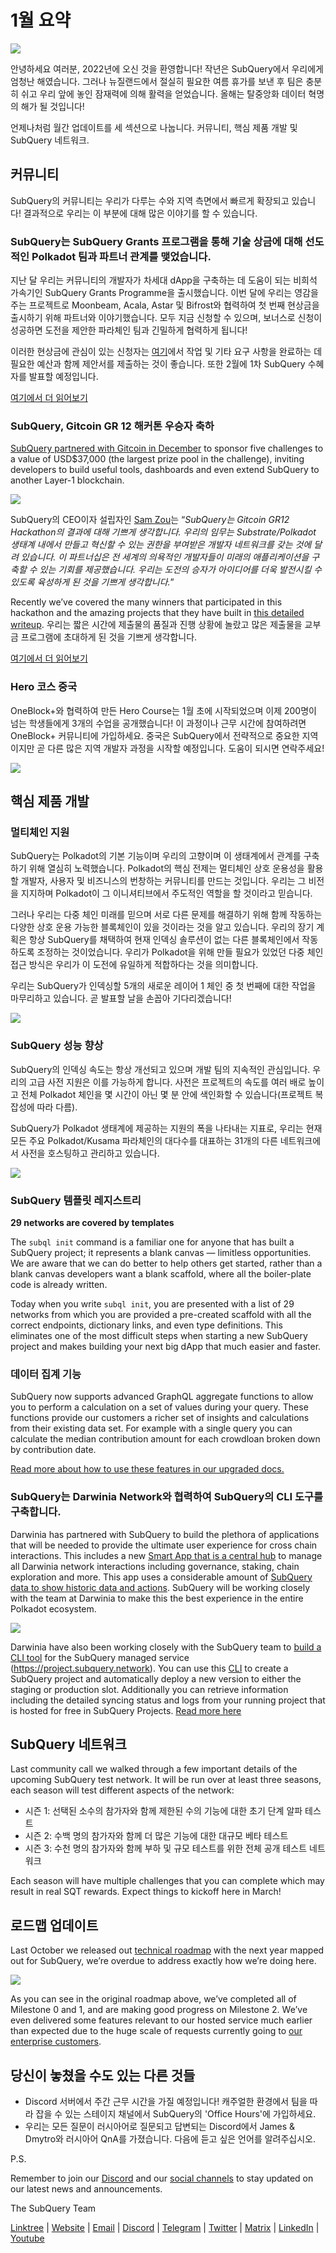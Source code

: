 # 1월 요약

![](https://miro.medium.com/max/1400/1*2IMAaY-YYyAdl7YfZqHTAg.png)

안녕하세요 여러분, 2022년에 오신 것을 환영합니다! 작년은 SubQuery에서 우리에게 엄청난 해였습니다. 그러나 뉴질랜드에서 절실히 필요한 여름 휴가를 보낸 후 팀은 충분히 쉬고 우리 앞에 놓인 잠재력에 의해 활력을 얻었습니다. 올해는 탈중앙화 데이터 혁명의 해가 될 것입니다!

언제나처럼 월간 업데이트를 세 섹션으로 나눕니다. 커뮤니티, 핵심 제품 개발 및 SubQuery 네트워크.

## 커뮤니티

SubQuery의 커뮤니티는 우리가 다루는 수와 지역 측면에서 빠르게 확장되고 있습니다! 결과적으로 우리는 이 부분에 대해 많은 이야기를 할 수 있습니다.

### SubQuery는 SubQuery Grants 프로그램을 통해 기술 상금에 대해 선도적인 Polkadot 팀과 파트너 관계를 맺었습니다.

지난 달 우리는 커뮤니티의 개발자가 차세대 dApp을 구축하는 데 도움이 되는 비희석 가속기인 SubQuery Grants Programme을 출시했습니다. 이번 달에 우리는 영감을 주는 프로젝트로 Moonbeam, Acala, Astar 및 Bifrost와 협력하여 첫 번째 현상금을 출시하기 위해 파트너와 이야기했습니다. 모두 지금 신청할 수 있으며, 보너스로 신청이 성공하면 도전을 제안한 파라체인 팀과 긴밀하게 협력하게 됩니다!

이러한 현상금에 관심이 있는 신청자는 [여기](https://docs.google.com/forms/d/e/1FAIpQLSfmMazkebKwNTWThBkVGaxf2Bg8s4aWZ0ZhwiMCtc9kv4sJHQ/viewform)에서 작업 및 기타 요구 사항을 완료하는 데 필요한 예산과 함께 제안서를 제출하는 것이 좋습니다. 또한 2월에 1차 SubQuery 수혜자를 발표할 예정입니다.

[여기에서 더 읽어보기](../blogs/20220127-grants-bounties.md)

### SubQuery, Gitcoin GR 12 해커톤 우승자 축하

[SubQuery partnered with Gitcoin in December](../blogs/20211120-gitcoin12-hackathon.md) to sponsor five challenges to a value of USD$37,000 (the largest prize pool in the challenge), inviting developers to build useful tools, dashboards and even extend SubQuery to another Layer-1 blockchain.

![](https://miro.medium.com/max/1400/1*BUq3ah1ULNnvLjqxv_vzlQ.png)

SubQuery의 CEO이자 설립자인 [Sam Zou](https://twitter.com/zoujialiu)는 “_SubQuery는 Gitcoin GR12 Hackathon의 결과에 대해 기쁘게 생각합니다. 우리의 임무는 Substrate/Polkadot 생태계 내에서 만들고 혁신할 수 있는 권한을 부여받은 개발자 네트워크를 갖는 것에 달려 있습니다. 이 파트너십은 전 세계의 의욕적인 개발자들이 미래의 애플리케이션을 구축할 수 있는 기회를 제공했습니다. 우리는 도전의 승자가 아이디어를 더욱 발전시킬 수 있도록 육성하게 된 것을 기쁘게 생각합니다._”

Recently we’ve covered the many winners that participated in this hackathon and the amazing projects that they have built in [this detailed writeup](../blogs/20220120-gr12-winners.md). 우리는 짧은 시간에 제출물의 품질과 진행 상황에 놀랐고 많은 제출물을 교부금 프로그램에 초대하게 된 것을 기쁘게 생각합니다.

[여기에서 더 읽어보기](../blogs/20220120-gr12-winners.md)

### Hero 코스 중국

OneBlock+와 협력하여 만든 Hero Course는 1월 초에 시작되었으며 이제 200명이 넘는 학생들에게 3개의 수업을 공개했습니다!  이 과정이나 근무 시간에 참여하려면 OneBlock+ 커뮤니티에 가입하세요. 중국은 SubQuery에서 전략적으로 중요한 지역이지만 곧 다른 많은 지역 개발자 과정을 시작할 예정입니다. 도움이 되시면 연락주세요!

![](https://miro.medium.com/max/1400/1*_8N000hX1WBM79ZbFyhvYQ.png)

## 핵심 제품 개발

### 멀티체인 지원

SubQuery는 Polkadot의 기본 기능이며 우리의 고향이며 이 생태계에서 관계를 구축하기 위해 열심히 노력했습니다. Polkadot의 핵심 전제는 멀티체인 상호 운용성을 활용할 개발자, 사용자 및 비즈니스의 번창하는 커뮤니티를 만드는 것입니다. 우리는 그 비전을 지지하며 Polkadot이 그 이니셔티브에서 주도적인 역할을 할 것이라고 믿습니다.

그러나 우리는 다중 체인 미래를 믿으며 서로 다른 문제를 해결하기 위해 함께 작동하는 다양한 상호 운용 가능한 블록체인이 있을 것이라는 것을 알고 있습니다. 우리의 장기 계획은 항상 SubQuery를 채택하여 현재 인덱싱 솔루션이 없는 다른 블록체인에서 작동하도록 조정하는 것이었습니다. 우리가 Polkadot을 위해 만들 필요가 있었던 다중 체인 접근 방식은 우리가 이 도전에 유일하게 적합하다는 것을 의미합니다.

우리는 SubQuery가 인덱싱할 5개의 새로운 레이어 1 체인 중 첫 번째에 대한 작업을 마무리하고 있습니다. 곧 발표할 날을 손꼽아 기다리겠습니다!

![](https://miro.medium.com/max/1400/1*jD1n5MSjeatjiaF5hY-Wjg.png)

### SubQuery 성능 향상

SubQuery의 인덱싱 속도는 항상 개선되고 있으며 개발 팀의 지속적인 관심입니다. 우리의 고급 사전 지원은 이를 가능하게 합니다. 사전은 프로젝트의 속도를 여러 배로 높이고 전체 Polkadot 체인을 몇 시간이 아닌 몇 분 안에 색인화할 수 있습니다(프로젝트 복잡성에 따라 다름).

SubQuery가 Polkadot 생태계에 제공하는 지원의 폭을 나타내는 지표로, 우리는 현재 모든 주요 Polkadot/Kusama 파라체인의 대다수를 대표하는 31개의 다른 네트워크에서 사전을 호스팅하고 관리하고 있습니다.

![](https://miro.medium.com/max/1400/1*WeMY5WnWZ_jvllxidhycUA.png)

### SubQuery 템플릿 레지스트리

**29 networks are covered by templates**

The `subql init` command is a familiar one for anyone that has built a SubQuery project; it represents a blank canvas — limitless opportunities. We are aware that we can do better to help others get started, rather than a blank canvas developers want a blank scaffold, where all the boiler-plate code is already written.

Today when you write `subql init`, you are presented with a list of 29 networks from which you are provided a pre-created scaffold with all the correct endpoints, dictionary links, and even type definitions. This eliminates one of the most difficult steps when starting a new SubQuery project and makes building your next big dApp that much easier and faster.

### 데이터 집계 기능

SubQuery now supports advanced GraphQL aggregate functions to allow you to perform a calculation on a set of values during your query. These functions provide our customers a richer set of insights and calculations from their existing data set. For example with a single query you can calculate the median contribution amount for each crowdloan broken down by contribution date.

[Read more about how to use these features in our upgraded docs.](https://doc.subquery.network/query/aggregate/)

### SubQuery는 Darwinia Network와 협력하여 SubQuery의 CLI 도구를 구축합니다.

Darwinia has partnered with SubQuery to build the plethora of applications that will be needed to provide the ultimate user experience for cross chain interactions. This includes a new [Smart App that is a central hub](https://apps.darwinia.network/) to manage all Darwinia network interactions including governance, staking, chain exploration and more. This app uses a considerable amount of [SubQuery data to show historic data and actions](https://explorer.subquery.network/subquery/darwinia-network/smart-app-crab). SubQuery will be working closely with the team at Darwinia to make this the best experience in the entire Polkadot ecosystem.

![](https://miro.medium.com/max/1200/1*bL2Csj9qyamD7txAheCTIg.gif)

Darwinia have also been working closely with the SubQuery team to [build a CLI tool](https://github.com/fewensa/subquery-cli) for the SubQuery managed service (https://project.subquery.network). You can use this [CLI](https://github.com/fewensa/subquery-cli) to create a SubQuery project and automatically deploy a new version to either the staging or production slot. Additionally you can retrieve information including the detailed syncing status and logs from your running project that is hosted for free in SubQuery Projects. [Read more here](../customer_announcements/20220125-subquery-partners-with-darwinia-network-to-build-subquerys-cli-tool.md)

## SubQuery 네트워크

Last community call we walked through a few important details of the upcoming SubQuery test network. It will be run over at least three seasons, each season will test different aspects of the network:

- 시즌 1: 선택된 소수의 참가자와 함께 제한된 수의 기능에 대한 초기 단계 알파 테스트
- 시즌 2: 수백 명의 참가자와 함께 더 많은 기능에 대한 대규모 베타 테스트
- 시즌 3: 수천 명의 참가자와 함께 부하 및 규모 테스트를 위한 전체 공개 테스트 네트워크

Each season will have multiple challenges that you can complete which may result in real SQT rewards. Expect things to kickoff here in March!

## 로드맵 업데이트

Last October we released out [technical roadmap](https://blog.subquery.network/blogs/20211029-roadmap-october.html) with the next year mapped out for SubQuery, we’re overdue to address exactly how we’re doing here.

![](https://miro.medium.com/max/1400/1*2a3SGrW-OG5pbw67jsavvw.jpeg)

As you can see in the original roadmap above, we’ve completed all of Milestone 0 and 1, and are making good progress on Milestone 2. We’ve even delivered some features relevant to our hosted service much earlier than expected due to the huge scale of requests currently going to [our enterprise customers](https://blog.subquery.network/blogs/20211228-enterprise-hosted.html).

## 당신이 놓쳤을 수도 있는 다른 것들

- Discord 서버에서 주간 근무 시간을 가질 예정입니다! 캐주얼한 환경에서 팀을 따라 잡을 수 있는 스테이지 채널에서 SubQuery의 'Office Hours'에 가입하세요.
- 우리는 모든 질문이 러시아어로 질문되고 답변되는 Discord에서 James & Dmytro와 러시아어 QnA를 가졌습니다. 다음에 듣고 싶은 언어를 알려주십시오.

P.S.

Remember to join our [Discord](https://discord.com/invite/subquery) and our [social channels](https://linktr.ee/subquerynetwork) to stay updated on our latest news and announcements.

The SubQuery Team

[Linktree](https://linktr.ee/subquerynetwork) | [Website](https://subquery.network/) | [Email](hello@subquery.network) | [Discord](https://discord.com/invite/78zg8aBSMG) | [Telegram](https://t.me/subquerynetwork) | [Twitter](https://twitter.com/subquerynetwork) | [Matrix](https://matrix.to/#/#subquery:matrix.org) | [LinkedIn](https://www.linkedin.com/company/subquery) | [Youtube](https://www.youtube.com/channel/UCi1a6NUUjegcLHDFLr7CqLw)
